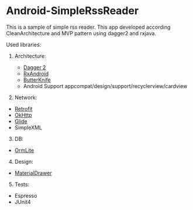 # Android-SimpleRssReader
This is a sample of simple rss reader. 
This app developed according CleanArchitecture and MVP pattern using dagger2 and rxjava.

Used libraries:

1. Architecture:
	* [Dagger 2](http://google.github.io/dagger)
	* [RxAndroid](https://github.com/ReactiveX/RxAndroid)
	* [ButterKnife](http://jakewharton.github.io/butterknife)
	* Android Support appcompat/design/support/recyclerview/cardview

2. Network:
 * [Retrofit](http://square.github.io/retrofit)
 * [OkHttp](http://square.github.io/okhttp)
 * [Glide](https://github.com/bumptech/glide)
 * SimpleXML

3. DB:
 * [OrmLite](http://ormlite.com)

4. Design:
 * [MaterialDrawer](https://github.com/mikepenz/MaterialDrawer)

5. Tests:
 * Espresso
 * JUnit4


